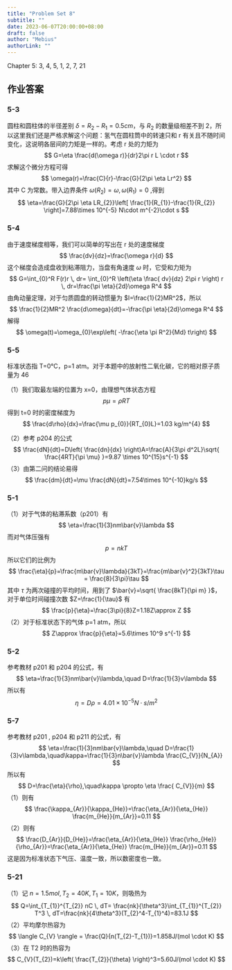 ```yaml
---
title: "Problem Set 8"
subtitle: ""
date: 2023-06-07T20:00:00+08:00
draft: false
author: "Mebius"
authorLink: ""
---
```


Chapter 5: 3, 4, 5, 1, 2, 7, 21

## 作业答案
### 5-3
圆柱和圆柱体的半径差别 $\delta=R_{2}-R_{1}=0.5cm$，与 $R_{2}$ 的数量级相差不到 2，所以这里我们还是严格求解这个问题：氢气在圆柱筒中的转速只和 r 有关且不随时间变化，这说明各层间的力矩是一样的。考虑 r 处的力矩为
$$
G=\eta \frac{d(\omega r)}{dr}2\pi r L \cdot r
$$
求解这个微分方程可得
$$
\omega(r)=\frac{C}{r}-\frac{G}{2\pi \eta Lr^2}
$$
其中 C 为常数。带入边界条件 $\omega(R_{2})=\omega, \omega(R_{1})=0$ ,得到
$$
\eta=\frac{G}{2\pi \eta LR_{2}}\left[ \frac{1}{R_{1}}-\frac{1}{R_{2}} \right]=7.88\times 10^{-5} N\cdot m^{-2}\cdot s
$$

### 5-4
由于速度梯度相等，我们可以简单的写出在 r 处的速度梯度
$$
\frac{dv}{dz}=\frac{\omega r}{d}
$$
这个梯度会造成盘收到粘滞阻力，当盘有角速度 $\omega$ 时，它受和力矩为
$$
G=\int_{0}^R F(r)r \, dr= \int_{0}^R \left(\eta \frac{ dv}{dz} 2\pi r \right) r \, dr=\frac{\pi \eta}{2d}\omega R^4
$$
由角动量定理，对于匀质圆盘的转动惯量为 $I=\frac{1}{2}MR^2$，所以
$$
\frac{1}{2}MR^2 \frac{d\omega}{dt}=-\frac{\pi \eta}{2d}\omega R^4
$$
解得
$$
\omega(t)=\omega_{0}\exp\left( -\frac{\eta \pi R^2}{Md} t\right)
$$

### 5-5
标准状态指 T=0°C，p=1 atm。对于本题中的放射性二氧化碳，它的相对原子质量为 46 

（1）我们取最左端的位置为 x=0，由理想气体状态方程
$$
p\mu =\rho RT
$$
得到 t=0 时的密度梯度为
$$
\frac{d\rho}{dx}=\frac{\mu p_{0}}{RT_{0}L}=1.03 kg/m^{4}
$$

（2）参考 p204 的公式
$$
\frac{dN}{dt}=D\left( \frac{dn}{dx} \right)A=\frac{A}{3\pi d^2L}\sqrt{ \frac{4RT}{\pi \mu} }=9.87 \times 10^{15}s^{-1}
$$
（3）由第二问的结论易得
$$
\frac{dm}{dt}=\mu  \frac{dN}{dt}=7.54\times 10^{-10}kg/s
$$

### 5-1
（1）对于气体的粘滞系数（p201）有
$$
\eta=\frac{1}{3}nm\bar{v}\lambda
$$
而对气体压强有
$$
p=nkT
$$
所以它们的比例为
$$
\frac{\eta}{p}=\frac{m\bar{v}\lambda}{3kT}=\frac{m\bar{v}^2}{3kT}\tau = \frac{8}{3\pi}\tau
$$
其中 $\tau$ 为两次碰撞的平均时间，用到了 $\bar{v}=\sqrt{ \frac{8kT}{\pi m} }$，对于单位时间碰撞次数 $Z=\frac{1}{\tau}$ 有
$$
\frac{p}{\eta}=\frac{3\pi}{8}Z=1.18Z\approx Z
$$
（2）对于标准状态下的气体 p=1 atm，所以
$$
Z\approx \frac{p}{\eta}=5.6\times 10^9 s^{-1}
$$

### 5-2
参考教材 p201 和 p204 的公式，有
$$
\eta=\frac{1}{3}nm\bar{v}\lambda,\quad D=\frac{1}{3}v\lambda
$$
所以有
$$
\eta=D\rho=4.01 \times 10^{-5}N\cdot s/m^2
$$

### 5-7
参考教材 p201 , p204 和 p211 的公式，有
$$
\eta=\frac{1}{3}nm\bar{v}\lambda,\quad D=\frac{1}{3}v\lambda,\quad\kappa=\frac{1}{3}n\bar{v}\lambda  \frac{C_{V}}{N_{A}}
$$
所以有
$$
D=\frac{\eta}{\rho},\quad\kappa \propto \eta \frac{ C_{V}}{m}
$$
（1）则有
$$
\frac{\kappa_{Ar}}{\kappa_{He}}=\frac{\eta_{Ar}}{\eta_{He}} \frac{m_{He}}{m_{Ar}}=0.11
$$
（2）则有
$$
\frac{D_{Ar}}{D_{He}}=\frac{\eta_{Ar}}{\eta_{He}} \frac{\rho_{He}}{\rho_{Ar}}=\frac{\eta_{Ar}}{\eta_{He}} \frac{m_{He}}{m_{Ar}}=0.11
$$
这是因为标准状态下气压、温度一致，所以数密度也一致。

### 5-21
（1）记 $n=1.5mol, T_{2}=40K, T_{1}=10K$，则吸热为
$$
Q=\int_{T_{1}}^{T_{2}} nC \, dT= \frac{nk}{\theta^3}\int_{T_{1}}^{T_{2}} T^3 \, dT=\frac{nk}{4\theta^3}(T_{2}^4-T_{1}^4)=83.1J
$$
（2）平均摩尔热容为
$$
\langle C_{V} \rangle = \frac{Q}{n(T_{2}-T_{1})}=1.858J/(mol \cdot K)
$$
（3）在 T2 时的热容为
$$
C_{V}(T_{2})=k\left( \frac{T_{2}}{\theta} \right)^3=5.60J/(mol \cdot K)
$$
